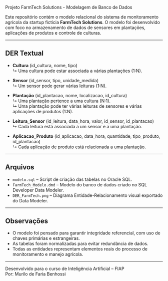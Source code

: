 Projeto FarmTech Solutions - Modelagem de Banco de Dados

Este repositório contém o modelo relacional do sistema de monitoramento agrícola da startup fictícia **FarmTech Solutions**. O modelo foi desenvolvido com foco no armazenamento de dados de sensores em plantações, aplicações de produtos e controle de culturas.

---

## DER Textual

- **Cultura** (id_cultura, nome, tipo)  
  ↳ Uma cultura pode estar associada a várias plantações (1:N).

- **Sensor** (id_sensor, tipo, unidade_medida)  
  ↳ Um sensor pode gerar várias leituras (1:N).

- **Plantação** (id_plantacao, nome, localizacao, id_cultura)  
  ↳ Uma plantação pertence a uma cultura (N:1).  
  ↳ Uma plantação pode ter várias leituras de sensores e várias aplicações de produtos (1:N).

- **Leitura_Sensor** (id_leitura, data_hora, valor, id_sensor, id_plantacao)  
  ↳ Cada leitura está associada a um sensor e a uma plantação.

- **Aplicacao_Produto** (id_aplicacao, data_hora, quantidade, tipo_produto, id_plantacao)  
  ↳ Cada aplicação de produto está relacionada a uma plantação.

---

## Arquivos

- `modelo.sql` – Script de criação das tabelas no Oracle SQL.
- `FarmTech_Modelo.dmd` – Modelo do banco de dados criado no SQL Developer Data Modeler.
- `DER_FarmTech.png` – Diagrama Entidade-Relacionamento visual exportado do Data Modeler.

---

## Observações

- O modelo foi pensado para garantir integridade referencial, com uso de chaves primárias e estrangeiras.
- As tabelas foram normalizadas para evitar redundância de dados.
- Todas as entidades representam elementos reais do processo de monitoramento e manejo agrícola.

---

Desenvolvido para o curso de Inteligência Artificial – FIAP  
Por: Murilo de Faria Benhossi

